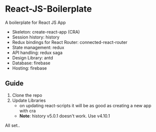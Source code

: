 # React-JS-Boilerplate
A boilerplate for React JS App

- Skeleton: create-react-app (CRA)
- Session history: history
- Redux bindings for React Router: connected-react-router
- State management: redux
- API handling: redux saga
- Design Library: antd
- Database: firebase
- Hosting: firebase

## Guide
1. Clone the repo
2. Update Libraries
	- on updating react-scripts it will be as good as creating a new app with cra
	- **Note**: history v5.0.1 doesn't work. Use v4.10.1
	
All set..